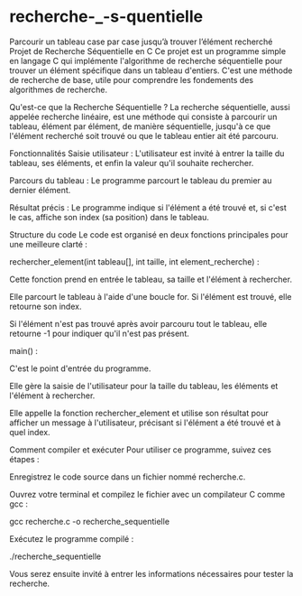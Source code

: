 # recherche-_-s-quentielle
Parcourir un tableau case par case jusqu’à trouver l’élément recherché 
Projet de Recherche Séquentielle en C
Ce projet est un programme simple en langage C qui implémente l'algorithme de recherche séquentielle pour trouver un élément spécifique dans un tableau d'entiers. C'est une méthode de recherche de base, utile pour comprendre les fondements des algorithmes de recherche.

Qu'est-ce que la Recherche Séquentielle ?
La recherche séquentielle, aussi appelée recherche linéaire, est une méthode qui consiste à parcourir un tableau, élément par élément, de manière séquentielle, jusqu'à ce que l'élément recherché soit trouvé ou que le tableau entier ait été parcouru.

Fonctionnalités
Saisie utilisateur : L'utilisateur est invité à entrer la taille du tableau, ses éléments, et enfin la valeur qu'il souhaite rechercher.

Parcours du tableau : Le programme parcourt le tableau du premier au dernier élément.

Résultat précis : Le programme indique si l'élément a été trouvé et, si c'est le cas, affiche son index (sa position) dans le tableau.

Structure du code
Le code est organisé en deux fonctions principales pour une meilleure clarté :

rechercher_element(int tableau[], int taille, int element_recherche) :

Cette fonction prend en entrée le tableau, sa taille et l'élément à rechercher.

Elle parcourt le tableau à l'aide d'une boucle for. Si l'élément est trouvé, elle retourne son index.

Si l'élément n'est pas trouvé après avoir parcouru tout le tableau, elle retourne -1 pour indiquer qu'il n'est pas présent.

main() :

C'est le point d'entrée du programme.

Elle gère la saisie de l'utilisateur pour la taille du tableau, les éléments et l'élément à rechercher.

Elle appelle la fonction rechercher_element et utilise son résultat pour afficher un message à l'utilisateur, précisant si l'élément a été trouvé et à quel index.

Comment compiler et exécuter
Pour utiliser ce programme, suivez ces étapes :

Enregistrez le code source dans un fichier nommé recherche.c.

Ouvrez votre terminal et compilez le fichier avec un compilateur C comme gcc :

gcc recherche.c -o recherche_sequentielle

Exécutez le programme compilé :

./recherche_sequentielle

Vous serez ensuite invité à entrer les informations nécessaires pour tester la recherche.

